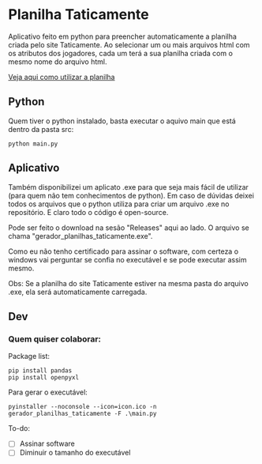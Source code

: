 # Planilha Taticamente
Aplicativo feito em python para preencher automaticamente a planilha criada pelo site Taticamente.
Ao selecionar um ou mais arquivos html com os atributos dos jogadores, cada um terá a sua planilha criada com o mesmo 
nome do arquivo html.

[Veja aqui como utilizar a planilha](https://taticamente.com/atributos-dos-jogadores-no-football-manager/)

## Python
Quem tiver o python instalado, basta executar o aquivo main que está dentro da pasta src:
```commandline
python main.py
```

## Aplicativo
Também disponibilizei um aplicato .exe para que seja mais fácil de utilizar (para quem não tem conhecimentos de python).
Em caso de dúvidas deixei todos os arquivos que o python utiliza para criar um arquivo .exe no repositório.
E claro todo o código é open-source.

Pode ser feito o download na sesão "Releases" aqui ao lado.
O arquivo se chama "gerador_planilhas_taticamente.exe".

Como eu não tenho certificado para assinar o software, com certeza o windows vai perguntar se confia no executável e 
se pode executar assim mesmo.

Obs: Se a planilha do site Taticamente estiver na mesma pasta do arquivo .exe, ela será automaticamente carregada.

## Dev

### Quem quiser colaborar:

Package list:
```commandline
pip install pandas
pip install openpyxl
```

Para gerar o executável:
```commandline
pyinstaller --noconsole --icon=icon.ico -n gerador_planilhas_taticamente -F .\main.py
```

To-do:
- [ ] Assinar software
- [ ] Diminuir o tamanho do executável
